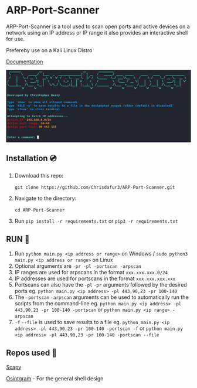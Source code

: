 # ARP-Port-Scanner
ARP-Port-Scanner is a tool used to scan open ports and active devices on a network using an IP address or IP range it also provides an interactive shell for use.

Prefereby use on a Kali Linux Distro

[Documentation](https://www.kali.org/docs/)

<p align="center">
<img align="center" src="scanner.png" width="900">
</p>

## Installation 💿

1. Download this repo:

    `git clone https://github.com/Chrisdafur3/ARP-Port-Scanner.git`
    
2. Navigate to the directory:

    `cd ARP-Port-Scanner`
    
    
3. Run `pip install -r requirements.txt` or `pip3 -r requirements.txt`

## RUN 🚀

1. Run `python main.py <ip address or range>` on Windows / `sudo python3 main.py <ip address or range>` on Linux
2. Optional arguments are `-pr -pl -portscan -arpscan`
3. IP ranges are used for arpscans in the format `xxx.xxx.xxx.0/24`
4. IP addresses are used for portscans in the format `xxx.xxx.xxx.xxx`
5. Portscans can also have the `-pl` `-pr` arguments followed by the desired ports eg. `python main.py <ip address> -pl 443,90,23 -pr 100-140`
6. The `-portscan` `-arpscan` arguments can be used to automatically run the scripts from the command-line eg. 
   `python main.py <ip address> -pl 443,90,23 -pr 100-140 -portscan` or `python main.py <ip range> -arpscan`
7. `-f` `--file` is used to save results to a file eg. `python main.py <ip address> -pl 443,90,23 -pr 100-140 -portscan -f` or `python main.py <ip address> -pl 443,90,23 -pr 100-140 -portscan --file`
   
## Repos used 📝
[Scapy](https://github.com/secdev/scapy)

[Osintgram](https://github.com/Datalux/Osintgram) - For the general shell design
